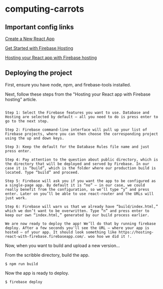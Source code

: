# computing-carrots

## Important config links

[Create a New React App](https://reactjs.org/docs/create-a-new-react-app.html)

[Get Started with Firebase Hosting](https://firebase.google.com/docs/hosting/quickstart)

[Hosting your React app with Firebase hosting](https://medium.com/@bensigo/hosting-your-react-app-with-firebase-hosting-add1fa08c214)

## Deploying the project

First, ensure you have node, npm, and firebase-tools installed.

Next, follow these steps from the "Hosting your React app with Firebase hosting" article.

~~~~

Step 1: Select the Firebase features you want to use. Database and Hosting are selected by default — all you need to do is press enter to go to the next step.
 
Step 2: Firebase command-line interface will pull up your list of Firebase projects, where you can then choose the corresponding project using the up and down keys.
 
Step 3: Keep the default for the Database Rules file name and just press enter.
 
Step 4: Pay attention to the question about public directory, which is the directory that will be deployed and served by Firebase. In our case it is “build”, which is the folder where our production build is located. Type “build” and proceed.
 
Step 5: Firebase will ask you if you want the app to be configured as a single-page app. By default it is “no” — in our case, we could really benefit from the configuration, so we’ll type “y” and press enter. Later on you’ll be able to use react-router and the URLs will just work.
 
Step 6: Firebase will warn us that we already have “build/index.html,” which we don’t want to be overwritten. Type “n” and press enter to keep our own “index.html,” generated by our build process earlier.
 
We are now ready to deploy the app! We’ll do that by running firebase deploy. After a few seconds you'll see the URL — where your app is hosted — of your app. It should look something like https://hosting-react-with-firebase.firebaseapp.com/. woo hoo we did it !.

~~~~

Now, when you want to build and upload a new version...

From the scribble directory, build the app.

```console
$ npm run build
```

Now the app is ready to deploy.

```console
$ firebase deploy
```
